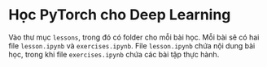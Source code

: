 <!-- markdownlint-disable MD013 -->
# Học PyTorch cho Deep Learning

Vào thư mục `lessons`, trong đó có folder cho mỗi bài học. Mỗi bài sẽ có hai file `lesson.ipynb` và `exercises.ipynb`. File `lesson.ipynb` chứa nội dung bài học, trong khi file `exercises.ipynb` chứa các bài tập thực hành.